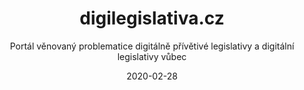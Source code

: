---
title: digilegislativa.cz
date: 2020-02-28
subtitle: Portál věnovaný problematice digitálně přívětivé legislativy a digitální legislativy vůbec
link: https://www.digilegislativa.cz
---